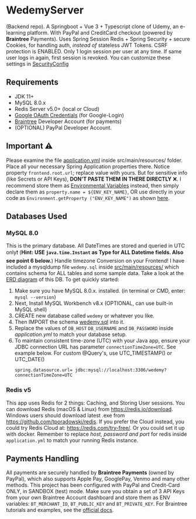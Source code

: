 # WedemyServer

(Backend repo). A Springboot + Vue 3 + Typescript clone of Udemy, an e-learning platform. With PayPal and CreditCard
checkout
(powered by **Braintree** Payments). Uses Spring Session Redis + Spring Security + secure Cookies, for handling auth,
_instead of_ stateless JWT Tokens. CSRF protection is ENABLED. Only 1 login session per user at any time. If same user
logs in again, first session is revoked. You can customize these settings
in [SecurityConfig](src/main/java/com/davistiba/wedemyserver/config/SecurityConfig.java)

## Requirements

- JDK 11+
- MySQL 8.0.x
- Redis Server v5.0+ (local or Cloud)
- [Google OAuth Credentials](https://console.developers.google.com/apis/credentials) (for Google-Login)
- [Braintree](https://developer.paypal.com/braintree/docs) Developer Account (for payments)
- (OPTIONAL) PayPal Developer Account.

## Important ⚠

Please examine the file [application.yml](src/main/resources/application.yml) inside src/main/resources/
folder. Place all your necessary Spring Application properties there. Notice property `frontend.root.url`; replace value
with yours. But for sensitive info (like Secrets or API Keys), **DON'T PASTE THEM IN THERE DIRECTLY** ❌. I recommend
store them as [Environmental Variables](https://www.baeldung.com/properties-with-spring) instead, then simply declare
them as `property.name = ${ENV_KEY_NAME}`, OR use directly in your code as `Environment.getProperty ("ENV_KEY_NAME")`
as shown [here](src/main/java/com/davistiba/wedemyserver/config/BraintreeConfig.java).

## Databases Used

### MySQL 8.0

This is the primary database. All DateTimes are stored and queried in UTC only❗ (**Hint:
USE `java.time.Instant` as Type for ALL Datetime fields. Also see point 6 below.**) Handle timezone Conversion on your
Frontend! I have included a mysqldump file `wedemy.sql` inside [src/main/resources/](src/main/resources) which contains
schema for ALL tables and some sample data. Take a look at the [ERD diagram](src/main/resources/wedemy_db_erd.png) of
this DB. To get quickly started:

1. Make sure you have MySQL 8.0.x. installed. (in terminal or CMD, enter: `mysql --version`)
2. Next, Install MySQL Workbench v8.x (OPTIONAL, can use built-in MySQL shell)
3. CREATE new database called `wedemy` or whatever you like.
4. Then IMPORT the schema [wedemy.sql](src/main/resources/wedemy.sql) into it.
5. Replace the values of `DB_HOST` `DB_USERNAME` and `DB_PASSWORD` inside _application.yml_ to match your database
   setup.
6. To maintain consistent time-zone (UTC) with your Java app, ensure your JDBC connection URL has
   parameter `connectionTimeZone=UTC`. See example below. For custom @Query's, use UTC_TIMESTAMP() or UTC_DATE()
   ```properties
   spring.datasource.url= jdbc:mysql://localhost:3306/wedemy?connectionTimeZone=UTC
   ```

### Redis v5

This app uses Redis for 2 things: Caching, and Storing User sessions. You can download Redis (macOS & Linux)
from https://redis.io/download. Windows users should download latest .exe from https://github.com/tporadowski/redis. If you
prefer the Cloud instead, you could try Redis Cloud at: https://redis.com/try-free/. Or you could set it up with docker.
Remember to replace _host, password and port_ for redis inside `application.yml` to match your running Redis instance.

## Payments Handling

All payments are securely handled by **Braintree Payments** (owned by PayPal), which also supports Apple Pay, GooglePay,
Venmo and many other methods. This project has been configured with PayPal and Credit-Card ONLY, in SANDBOX (test) mode.
Make sure you obtain a set of 3 API Keys from your own Braintree Account dashboard and store them as ENV
variables: `BT_MERCHANT_ID`, `BT_PUBLIC_KEY` and `BT_PRIVATE_KEY`. For Braintree tutorials and examples, see
the [official docs](https://developer.paypal.com/braintree/docs).
